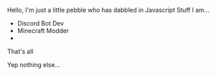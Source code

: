Hello,
I'm just a little pebble who has dabbled in Javascript
Stuff I am...
- Discord Bot Dev
- Minecraft Modder
- 
That's all








Yep nothing else...
